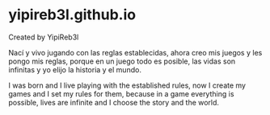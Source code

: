 # yipireb3l.github.io

Created by YipiReb3l

Nací y vivo jugando con las reglas establecidas, 
ahora creo mis juegos y les pongo mis reglas,
porque en un juego todo es posible, 
las vidas son infinitas y yo elijo la historia y el mundo.

I was born and I live playing with the established rules, 
now I create my games and I set my rules for them, 
because in a game everything is possible, 
lives are infinite and I choose the story and the world.
